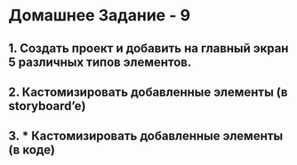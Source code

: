 # Домашнее Задание - 9
## 1. Создать проект и добавить на главный экран 5 различных типов элементов.
## 2. Кастомизировать добавленные элементы (в storyboard’e)
## 3. * Кастомизировать добавленные элементы (в коде)
